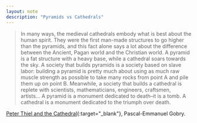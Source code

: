 ```yaml
---
layout: note
description: "Pyramids vs Cathedrals"
---
```


> In many ways, the medieval cathedrals embody what is best about the human
> spirit. They were the first man-made structures to go higher than the pyramids,
> and this fact alone says a lot about the difference between the Ancient, Pagan
> world and the Christian world. A pyramid is a fat structure with a heavy base,
> while a cathedral soars towards the sky. A society that builds pyramids is a
> society based on slave labor: building a pyramid is pretty much about using as
> much raw muscle strength as possible to take many rocks from point A and pile
> them up on point B. Meanwhile, a society that builds a cathedral is replete
> with scientists, mathematicians, engineers, craftsmen, artists… A pyramid is a
> monument dedicated to death–it is a tomb. A cathedral is a monument dedicated
> to the triumph over death.

[Peter Thiel and the Cathedral][1]{:target="_blank"}, Pascal-Emmanuel Gobry.


[1]: https://www.patheos.com/blogs/inebriateme/2014/06/peter-thiel-and-the-cathedral/
